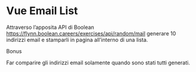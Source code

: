 Vue Email List
===
Attraverso l’apposita API di Boolean
https://flynn.boolean.careers/exercises/api/random/mail
generare 10 indirizzi email e stamparli in pagina all’interno di una lista.

Bonus

Far comparire gli indirizzi email solamente quando sono stati tutti generati.